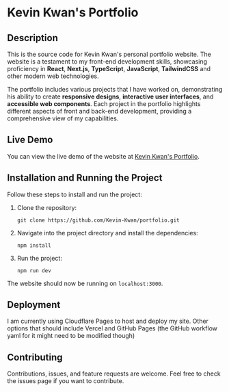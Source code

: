 # Kevin Kwan's Portfolio

## Description

This is the source code for Kevin Kwan's personal portfolio website. The website is a testament to my front-end development skills, showcasing proficiency in **React**, **Next.js**, **TypeScript**, **JavaScript**, **TailwindCSS** and other modern web technologies. 

The portfolio includes various projects that I have worked on, demonstrating his ability to create **responsive designs**, **interactive user interfaces**, and **accessible web components**. Each project in the portfolio highlights different aspects of front and back-end development, providing a comprehensive view of my capabilities.

## Live Demo

You can view the live demo of the website at [Kevin Kwan's Portfolio](https://kevin-kwan.tech).

## Installation and Running the Project

Follow these steps to install and run the project:

1. Clone the repository:
    ```
    git clone https://github.com/Kevin-Kwan/portfolio.git
    ```
2. Navigate into the project directory and install the dependencies:
    ```
    npm install
    ```
3. Run the project:
    ```
    npm run dev
    ```
The website should now be running on `localhost:3000`.

## Deployment
I am currently using Cloudflare Pages to host and deploy my site.
Other options that should include Vercel and GitHub Pages (the GitHub workflow yaml for it might need to be modified though)

## Contributing

Contributions, issues, and feature requests are welcome. Feel free to check the issues page if you want to contribute.
